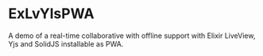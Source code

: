 # ExLvYlsPWA
A demo of a real-time collaborative with offline support with Elixir LiveView, Yjs and SolidJS installable as PWA.
